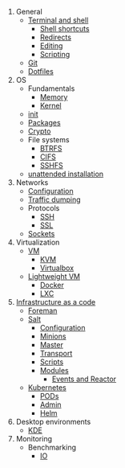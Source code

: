1. General
   * [Terminal and shell](terminal)
     * [Shell shortcuts](shell)
     * [Redirects](Redirections)
     * [Editing](editing)
     * [Scripting](scripting)
   * [Git](git)
   * [Dotfiles](dotfiles)
2. OS  
   * Fundamentals
     * [Memory](memory)
     * [Kernel](kernel)
   * [init](init)
   * [Packages](package-management)
   * [Crypto](crypto)
   * File systems
     * [BTRFS](btrfs)
     * [CIFS](cifs)
     * [SSHFS](sshfs)
   * [unattended installation](unattended)
3. Networks
   * [Configuration](netcfg)
   * [Traffic dumping](traffic)
   * Protocols
     * [SSH](ssh)
     * [SSL](ssl)
   * [Sockets](sockets)
4. Virtualization
   * [VM](vm)
     * [KVM](KVM)
     * [Virtualbox](Virtualbox)
   * [Lightweight VM](Containerization)
     * [Docker](Docker)
     * [LXC](LXC)
5. [Infrastructure as a code](Infrastructure-as-a-Code)
   * [Foreman](Foreman)
   * [Salt](salt)
     * [Configuration](Salt-configuration)
     * [Minions](Salt-Minion)
     * [Master](Salt-Master)
     * [Transport](Salt-Transport)
     * [Scripts](Salt-Scripts)
     * [Modules](Salt-Modules)
       * [Events and Reactor](Salt-Events-and-Reactor) 
   * [Kubernetes](kubernetes)
     * [PODs](Kubernetes-POD)
     * [Admin](Kubernetes-admin)
     * [Helm](Helm)
6. Desktop environments
   * [KDE](kde)
7. Monitoring
   * Benchmarking
      * [IO](bench_io)
